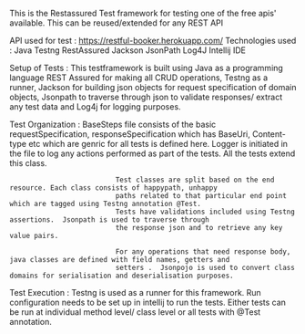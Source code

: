 This is the  Restassured Test framework for testing one of the free apis' available. This can be reused/extended for any REST API

API used for test       :  https://restful-booker.herokuapp.com/ 
Technologies used       :  Java
                           Testng
                           RestAssured
                           Jackson
                           JsonPath
                           Log4J
                           Intellij IDE

Setup of Tests           :  This testframework is built using Java as a programming language REST Assured for making 
                            all CRUD operations, Testng as a runner, Jackson for building json objects for request 
                            specification of domain objects, Jsonpath to traverse through json to validate responses/
                            extract any test data and Log4j for logging purposes.
                            
                            
Test Organization        :  BaseSteps file consists of the basic requestSpecification, responseSpecification which has 
                              BaseUri, Content-type etc which are genric for all tests is defined here.  Logger 
                              is initiated in the file to log any actions performed as part of the tests. All the tests
                              extend this class.
                              
                              Test classes are split based on the end resource. Each class consists of happypath, unhappy 
                              paths related to that particular end point which are tagged using Testng annotation @Test. 
                              Tests have validations included using Testng assertions.  Jsonpath is used to traverse through
                              the response json and to retrieve any key value pairs.
                              
                              For any operations that need response body, java classes are defined with field names, getters and
                              setters .  Jsonpojo is used to convert class domains for serialisation and deserialisation purposes.
                              
Test Execution            :  Testng is used as a runner for this framework.  Run configuration needs to be set up in intellij 
                                to run the tests. Either tests can be run at individual method level/ class level or all tests
                                with @Test annotation.
                              
                              
                                                        
                            
                           